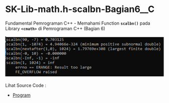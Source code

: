 # SK-Lib-math.h-scalbn-Bagian6__C
Fundamental Pemrograman C++ - Memahami Function <code><b>scalbn()</b></code> pada Library <code><b>&lt;cmath></b></code> di Pemrograman C++ (Bagian 6)<br><br>
<img src="https://github.com/RizkyKhapidsyah/SK-Lib-math.h-scalbn-Bagian6__C/blob/master/SK-Lib-math.h-scalbn-Bagian6__C/result/001.PNG"><br><br>
Lihat Source Code : <br>
- <a href="https://github.com/RizkyKhapidsyah/SK-Lib-math.h-scalbn-Bagian6__C/blob/master/SK-Lib-math.h-scalbn-Bagian6__C/Source.c">Program</a>
